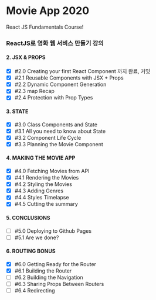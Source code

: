#  Movie App 2020 

React JS Fundamentals Course! 


### ReactJS로 영화 웹 서비스 만들기 강의 

#### 2. JSX & PROPS
-[x] \#2.0 Creating your first React Component 까지 완료, 커밋 
-[x] \#2.1 Reusable Components with JSX + Props 
-[x] \#2.2 Dynamic Component Generation 
-[x] \#2.3 map Recap
-[x] \#2.4 Protection with Prop Types

#### 3. STATE
-[x] \#3.0 Class Components and State
-[x] \#3.1 All you need to know about State
-[x] \#3.2 Component Life Cycle
-[x] \#3.3 Planning the Movie Component

#### 4. MAKING THE MOVIE APP
-[x] \#4.0 Fetching Movies from API 
-[x] \#4.1 Rendering the Movies
-[x] \#4.2 Styling the Movies
-[x] \#4.3 Adding Genres
-[x] \#4.4 Styles Timelapse
-[x] \#4.5 Cutting the summary

#### 5. CONCLUSIONS
-[ ] \#5.0 Deploying to Github Pages
-[ ] \#5.1 Are we done?

#### 6. ROUTING BONUS
-[x] \#6.0 Getting Ready for the Router
-[x] \#6.1 Building the Router
-[ ] \#6.2 Building the Navigation
-[ ] \#6.3 Sharing Props Between Routers
-[ ] \#6.4 Redirecting